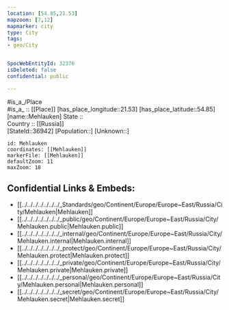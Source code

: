 ```yaml
---
location: [54.85,21.53] 
mapzoom: [7,12] 
mapmarker: city 
type: City
tags:
- geo/City


SpocWebEntityId: 32376
isDeleted: false
confidential: public

---
```

#is_a_/Place  
#is_a_ :: [[Place]] 
[has_place_longitude::21.53] 
[has_place_latitude::54.85] 
[name::Mehlauken] 
State ::  
Country :: [[Russia]]  
[StateId::36942] 
[Population::] 
[Unknown::] 


```leaflet
id: Mehlauken
coordinates: [[Mehlauken]] 
markerFile: [[Mehlauken]] 
defaultZoom: 11 
maxZoom: 18
```


## Confidential Links & Embeds: 
- [[../../../../../../../_Standards/geo/Continent/Europe/Europe~East/Russia/City/Mehlauken|Mehlauken]] 
- [[../../../../../../../_public/geo/Continent/Europe/Europe~East/Russia/City/Mehlauken.public|Mehlauken.public]] 
- [[../../../../../../../_internal/geo/Continent/Europe/Europe~East/Russia/City/Mehlauken.internal|Mehlauken.internal]] 
- [[../../../../../../../_protect/geo/Continent/Europe/Europe~East/Russia/City/Mehlauken.protect|Mehlauken.protect]] 
- [[../../../../../../../_private/geo/Continent/Europe/Europe~East/Russia/City/Mehlauken.private|Mehlauken.private]] 
- [[../../../../../../../_personal/geo/Continent/Europe/Europe~East/Russia/City/Mehlauken.personal|Mehlauken.personal]] 
- [[../../../../../../../_secret/geo/Continent/Europe/Europe~East/Russia/City/Mehlauken.secret|Mehlauken.secret]] 
